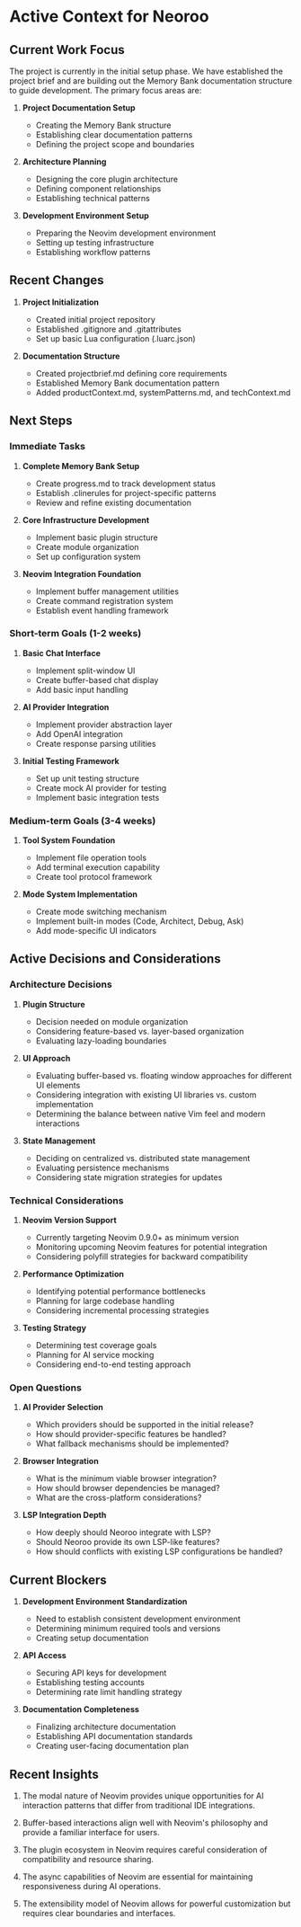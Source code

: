# Active Context for Neoroo

## Current Work Focus

The project is currently in the initial setup phase. We have established the project brief and are building out the Memory Bank documentation structure to guide development. The primary focus areas are:

1. **Project Documentation Setup**
   - Creating the Memory Bank structure
   - Establishing clear documentation patterns
   - Defining the project scope and boundaries

2. **Architecture Planning**
   - Designing the core plugin architecture
   - Defining component relationships
   - Establishing technical patterns

3. **Development Environment Setup**
   - Preparing the Neovim development environment
   - Setting up testing infrastructure
   - Establishing workflow patterns

## Recent Changes

1. **Project Initialization**
   - Created initial project repository
   - Established .gitignore and .gitattributes
   - Set up basic Lua configuration (.luarc.json)

2. **Documentation Structure**
   - Created projectbrief.md defining core requirements
   - Established Memory Bank documentation pattern
   - Added productContext.md, systemPatterns.md, and techContext.md

## Next Steps

### Immediate Tasks

1. **Complete Memory Bank Setup**
   - Create progress.md to track development status
   - Establish .clinerules for project-specific patterns
   - Review and refine existing documentation

2. **Core Infrastructure Development**
   - Implement basic plugin structure
   - Create module organization
   - Set up configuration system

3. **Neovim Integration Foundation**
   - Implement buffer management utilities
   - Create command registration system
   - Establish event handling framework

### Short-term Goals (1-2 weeks)

1. **Basic Chat Interface**
   - Implement split-window UI
   - Create buffer-based chat display
   - Add basic input handling

2. **AI Provider Integration**
   - Implement provider abstraction layer
   - Add OpenAI integration
   - Create response parsing utilities

3. **Initial Testing Framework**
   - Set up unit testing structure
   - Create mock AI provider for testing
   - Implement basic integration tests

### Medium-term Goals (3-4 weeks)

1. **Tool System Foundation**
   - Implement file operation tools
   - Add terminal execution capability
   - Create tool protocol framework

2. **Mode System Implementation**
   - Create mode switching mechanism
   - Implement built-in modes (Code, Architect, Debug, Ask)
   - Add mode-specific UI indicators

## Active Decisions and Considerations

### Architecture Decisions

1. **Plugin Structure**
   - Decision needed on module organization
   - Considering feature-based vs. layer-based organization
   - Evaluating lazy-loading boundaries

2. **UI Approach**
   - Evaluating buffer-based vs. floating window approaches for different UI elements
   - Considering integration with existing UI libraries vs. custom implementation
   - Determining the balance between native Vim feel and modern interactions

3. **State Management**
   - Deciding on centralized vs. distributed state management
   - Evaluating persistence mechanisms
   - Considering state migration strategies for updates

### Technical Considerations

1. **Neovim Version Support**
   - Currently targeting Neovim 0.9.0+ as minimum version
   - Monitoring upcoming Neovim features for potential integration
   - Considering polyfill strategies for backward compatibility

2. **Performance Optimization**
   - Identifying potential performance bottlenecks
   - Planning for large codebase handling
   - Considering incremental processing strategies

3. **Testing Strategy**
   - Determining test coverage goals
   - Planning for AI service mocking
   - Considering end-to-end testing approach

### Open Questions

1. **AI Provider Selection**
   - Which providers should be supported in the initial release?
   - How should provider-specific features be handled?
   - What fallback mechanisms should be implemented?

2. **Browser Integration**
   - What is the minimum viable browser integration?
   - How should browser dependencies be managed?
   - What are the cross-platform considerations?

3. **LSP Integration Depth**
   - How deeply should Neoroo integrate with LSP?
   - Should Neoroo provide its own LSP-like features?
   - How should conflicts with existing LSP configurations be handled?

## Current Blockers

1. **Development Environment Standardization**
   - Need to establish consistent development environment
   - Determining minimum required tools and versions
   - Creating setup documentation

2. **API Access**
   - Securing API keys for development
   - Establishing testing accounts
   - Determining rate limit handling strategy

3. **Documentation Completeness**
   - Finalizing architecture documentation
   - Establishing API documentation standards
   - Creating user-facing documentation plan

## Recent Insights

1. The modal nature of Neovim provides unique opportunities for AI interaction patterns that differ from traditional IDE integrations.

2. Buffer-based interactions align well with Neovim's philosophy and provide a familiar interface for users.

3. The plugin ecosystem in Neovim requires careful consideration of compatibility and resource sharing.

4. The async capabilities of Neovim are essential for maintaining responsiveness during AI operations.

5. The extensibility model of Neovim allows for powerful customization but requires clear boundaries and interfaces.